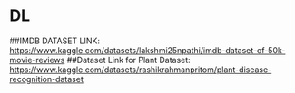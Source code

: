 # DL
##IMDB DATASET LINK: https://www.kaggle.com/datasets/lakshmi25npathi/imdb-dataset-of-50k-movie-reviews
##Dataset Link for Plant Dataset: https://www.kaggle.com/datasets/rashikrahmanpritom/plant-disease-recognition-dataset
